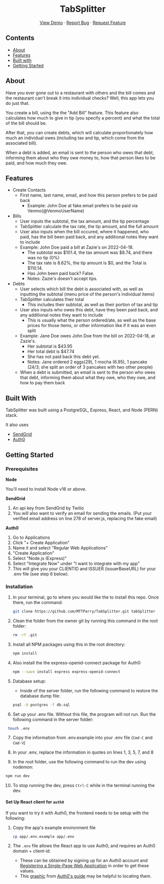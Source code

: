 <p align="center">
  <h1 align="center">TabSplitter</h1>

  <p align="center">
    <a href="https://tab-splitter.herokuapp.com/">View Demo</a>
    ·
    <a href="https://github.com/MTTParry/TabSplitter/issues">Report Bug</a>
    ·
    <a href="https://github.com/MTTParry/TabSplitter/issues">Request Feature</a>
  </p>
</p>

## Contents

- [About](#about)
- [Features](#features)
- [Built with](#built-with)
- [Getting Started](#getting-started)

## About

Have you ever gone out to a restaurant with others and the bill comes and the restaurant can't break it into individual checks? Well, this app lets you do just that.

You create a bill, using the the "Add Bill" feature. This feature also calculates how much to give in tip (you specify a percent) and what the total of the bill should be.

After that, you can create debts, which will calculate proportionately how much an individual owes (including tax and tip, which come from the associated bill).

When a debt is added, an email is sent to the person who owes that debt, informing them about who they owe money to, how that person likes to be paid, and how much they owe.

## Features

- Create Contacts
  - First name, last name, email, and how this person prefers to be paid back
    - Example: John Doe at fake.email prefers to be paid via Venmo(@VenmoUserName)
- Bills
  - User inputs the subtotal, the tax amount, and the tip percentage
  - TabSplitter calculate the tax rate, the tip amount, and the full amount
  - User also inputs when the bill occured, where it happened, who paid, has the bill been paid back, and any additional notes they want to include
  - Example: John Doe paid a bill at Zazie's on 2022-04-18.
    - The subtotal was $101.4, the tax amount was $8.74, and there was no tip (0%)
    - The tax rate is 8.62%, the tip amount is $0, and the Total is $110.14.
    - Has John been paid back? False.
    - Notes: Zazie's doesn't accept tips.
- Debts
  - User selects which bill the debt is associated with, as well as inputting the subtotal (menu price of the person's individual items)
  - TabSplitter calculates their total
    - This includes their subtotal, as well as their portion of tax and tip
  - User also inputs who owes this debt, have they been paid back, and any additional notes they want to include
    - This is usually what the person ordered/ate, as well as the base prices for those items, or other information like if it was an even split
  - Example: Jane Doe owes John Doe from the bill on 2022-04-18, at Zazie's.
    - Her subtotal is $43.95
    - Her total debt is $47.74
    - She has not paid back this debt yet.
    - Notes: Jane ordered 2 eggs(29), 1 mocha (6.95), 1 pancake (24/3; she split an order of 3 pancakes with two other people)
  - When a debt is submitted, an email is sent to the person who owes that debt, informing them about what they owe, who they owe, and how to pay them back

## Built With

TabSplitter was built using a PostgreSQL, Express, React, and Node (PERN) stack.

It also uses

- [SendGrid](https://app.sendgrid.com/guide)
- [Auth0](https://auth0.com/docs/get-started)

## Getting Started

### Prerequisites

**Node**

You'll need to install Node v16 or above.

**SendGrid**

1. An api key from SendGrid by Twilio
2. You will also want to verify an email for sending the emails. (Put your verified email address on line 278 of server.js, replacing the fake email)

**Auth0**

1. Go to Applications
2. Click "+ Create Application"
3. Name it and select "Regular Web Applications"
4. "Create Application"
5. Select "Node.js (Express)"
6. Select "Integrate Now" under "I want to integrate with my app"
7. This will give you your CLIENTID and ISSUER (issuerBaseURL) for your .env file (see step 6 below).

### Installation

1. In your terminal, go to where you would like the to install this repo. Once there, run the command:

   ```sh
   git clone https://github.com/MTTParry/TabSplitter.git tabSplitter
   ```

2. Clean the folder from the owner git by running this command in the root folder:

   ```sh
   rm -rf .git
   ```

3. Install all NPM packages using this in the root directory:

   ```sh
   npm install
   ```

4. Also install the the express-openid-connect package for Auth0:

   ```sh
   npm --save install express express-openid-connect
   ```

5. Database setup:

   - Inside of the server folder, run the following command to restore the database dump file:

   ```sh
   psql -U postgres -f db.sql
   ```

6. Set up your .env file. Without this file, the program will not run. Run the following command in the server folder:

  ```sh
   touch .env
  ```

7. Copy the information from .env.example into your .env file (`Cmd-C` and `Cmd-V`)

8. In your .env, replace the information in quotes on lines 1, 3, 5, 7, and 8

9.  In the root folder, use the following command to run the dev using nodemon:

  ```sh
  npm run dev
  ```

10. To stop running the dev, press `Ctrl-C` while in the terminal running the dev.

#### Set Up React client for `auth0`

If you want to try it with Auth0, the frontend needs to be setup with the following:

1. Copy the app's example environment file

   ```sh
   cp app/.env.example app/.env
   ```

2. The `.env` file allows the React app to use Auth0, and requires an Auth0 domain + client-id.
   - These can be obtained by signing up for an Auth0 account and [Registering a Single-Page Web Application](https://auth0.com/docs/get-started) in order to get these values.
   - This [graphic](https://images.ctfassets.net/23aumh6u8s0i/1DyyZTcfbJHw577T6K2KZk/a8cabcec991c9ed33910a23836e53b76/auth0-application-settings) from [Auth0's guide](https://auth0.com/blog/complete-guide-to-react-user-authentication/#Connect-React-with-Auth0) may be helpful to locating them.
